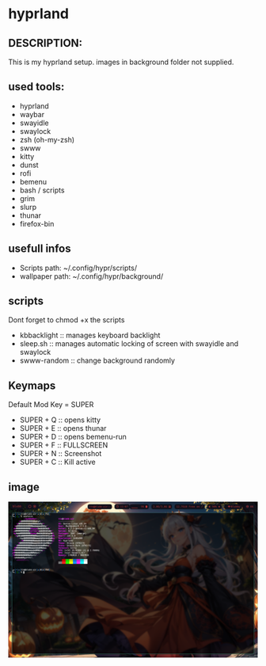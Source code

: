 # hyprland

## DESCRIPTION:
This is my hyprland setup. 
images in background folder not supplied.

## used tools:

- hyprland
- waybar
- swayidle
- swaylock
- zsh (oh-my-zsh)
- swww
- kitty
- dunst
- rofi
- bemenu
- bash / scripts
- grim
- slurp
- thunar
- firefox-bin

## usefull infos
- Scripts path: ~/.config/hypr/scripts/
- wallpaper path: ~/.config/hypr/background/

## scripts
Dont forget to chmod +x the scripts
- kbbacklight :: manages keyboard backlight
- sleep.sh :: manages automatic locking of screen with swayidle and swaylock
- swww-random :: change background randomly

## Keymaps
Default Mod Key = SUPER

- SUPER + Q :: opens kitty
- SUPER + E :: opens thunar
- SUPER + D :: opens bemenu-run
- SUPER + F :: FULLSCREEN
- SUPER + N :: Screenshot
- SUPER + C :: Kill active

## image
![Desktop](./images/background.png?raw=true "Desktop")
